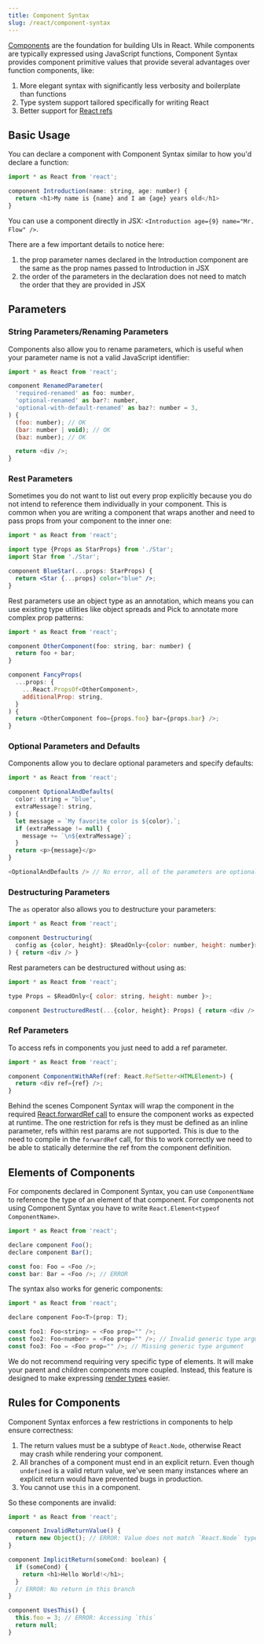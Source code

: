 ```yaml
---
title: Component Syntax
slug: /react/component-syntax
---
```


[Components](https://react.dev/learn/your-first-component) are the foundation for building UIs in React. While components are typically expressed using JavaScript functions, Component Syntax provides component primitive values that provide several advantages over function components, like:

1. More elegant syntax with significantly less verbosity and boilerplate than functions
2. Type system support tailored specifically for writing React
3. Better support for [React refs](https://react.dev/learn/manipulating-the-dom-with-refs)

## Basic Usage
You can declare a component with Component Syntax similar to how you'd declare a function:

```js flow-check
import * as React from 'react';

component Introduction(name: string, age: number) {
  return <h1>My name is {name} and I am {age} years old</h1>
}
```

You can use a component directly in JSX: `<Introduction age={9} name="Mr. Flow" />`.

There are a few important details to notice here:

1. the prop parameter names declared in the Introduction component are the same as the prop names passed to Introduction in JSX
2. the order of the parameters in the declaration does not need to match the order that they are provided in JSX

## Parameters

### String Parameters/Renaming Parameters

Components also allow you to rename parameters, which is useful when your parameter name is not a valid JavaScript identifier:

```js flow-check
import * as React from 'react';

component RenamedParameter(
  'required-renamed' as foo: number,
  'optional-renamed' as bar?: number,
  'optional-with-default-renamed' as baz?: number = 3,
) {
  (foo: number); // OK
  (bar: number | void); // OK
  (baz: number); // OK

  return <div />;
}
```

### Rest Parameters

Sometimes you do not want to list out every prop explicitly because you do not intend to reference them individually in your component. This is common when you are writing a component that wraps another and need to pass props from your component to the inner one:

```jsx
import * as React from 'react';

import type {Props as StarProps} from './Star';
import Star from './Star';

component BlueStar(...props: StarProps) {
  return <Star {...props} color="blue" />;
}
```

Rest parameters use an object type as an annotation, which means you can use existing type utilities like object spreads and Pick to annotate more complex prop patterns:

```js flow-check
import * as React from 'react';

component OtherComponent(foo: string, bar: number) {
  return foo + bar;
}

component FancyProps(
  ...props: {
    ...React.PropsOf<OtherComponent>,
    additionalProp: string,
  }
) {
  return <OtherComponent foo={props.foo} bar={props.bar} />;
}
```

### Optional Parameters and Defaults

Components allow you to declare optional parameters and specify defaults:

```js flow-check
import * as React from 'react';

component OptionalAndDefaults(
  color: string = "blue",
  extraMessage?: string,
) {
  let message = `My favorite color is ${color}.`;
  if (extraMessage != null) {
    message += `\n${extraMessage}`;
  }
  return <p>{message}</p>
}

<OptionalAndDefaults /> // No error, all of the parameters are optional!
```

### Destructuring Parameters

The `as` operator also allows you to destructure your parameters:

```js flow-check
import * as React from 'react';

component Destructuring(
  config as {color, height}: $ReadOnly<{color: number, height: number}>,
) { return <div /> }
```

Rest parameters can be destructured without using as:

```js flow-check
import * as React from 'react';

type Props = $ReadOnly<{ color: string, height: number }>;

component DestructuredRest(...{color, height}: Props) { return <div /> }
```

### Ref Parameters

To access refs in components you just need to add a ref parameter.

```js flow-check
import * as React from 'react';

component ComponentWithARef(ref: React.RefSetter<HTMLElement>) {
  return <div ref={ref} />;
}
```

Behind the scenes Component Syntax will wrap the component in the required [React.forwardRef call](https://react.dev/reference/react/forwardRef) to ensure the component works as expected at runtime. The one restriction for refs is they must be defined as an inline parameter, refs within rest params are not supported. This is due to the need to compile in the `forwardRef` call, for this to work correctly we need to be able to statically determine the ref from the component definition.

## Elements of Components

For components declared in Component Syntax, you can use `ComponentName` to reference the type of an element of that component.
For components not using Component Syntax you have to write `React.Element<typeof ComponentName>`.

```js flow-check
import * as React from 'react';

declare component Foo();
declare component Bar();

const foo: Foo = <Foo />;
const bar: Bar = <Foo />; // ERROR
```

The syntax also works for generic components:

```js flow-check
import * as React from 'react';

declare component Foo<T>(prop: T);

const foo1: Foo<string> = <Foo prop="" />;
const foo2: Foo<number> = <Foo prop="" />; // Invalid generic type argument
const foo3: Foo = <Foo prop="" />; // Missing generic type argument
```

We do not recommend requiring very specific type of elements. It will make your parent and children components more coupled. Instead, this feature is designed to make expressing [render types](../render-types) easier.

## Rules for Components

Component Syntax enforces a few restrictions in components to help ensure correctness:

1. The return values must be a subtype of `React.Node`, otherwise React may crash while rendering your component.
2. All branches of a component must end in an explicit return. Even though `undefined` is a valid return value, we've seen many instances where an explicit return would have prevented bugs in production.
3. You cannot use `this` in a component.

So these components are invalid:

```js flow-check
import * as React from 'react';

component InvalidReturnValue() {
  return new Object(); // ERROR: Value does not match `React.Node` type
}

component ImplicitReturn(someCond: boolean) {
  if (someCond) {
    return <h1>Hello World!</h1>;
  }
  // ERROR: No return in this branch
}

component UsesThis() {
  this.foo = 3; // ERROR: Accessing `this`
  return null;
}
```
